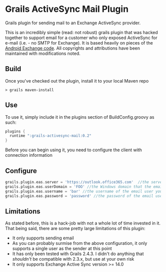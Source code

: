 Grails ActiveSync Mail Plugin
======================

Grails plugin for sending mail to an Exchange ActiveSync provider.

This is an incredibly simple (read: not robust) grails plugin that was hacked together to support email for a customer who only exposed ActiveSync for e-mail (i.e. - no SMTP for Exchange). It is based heavily on pieces of the [Android Exchange code](https://android.googlesource.com/platform/packages/apps/Exchange/). All copyrights and attributions have been maintained with modifications noted.

Build
--------
Once you've checked out the plugin, install it to your local Maven repo

```
> grails maven-install
```

Use
--------
To use it, simply include it in the plugins section of BuildConfig.groovy as such:

```groovy
plugins {
  runtime ":grails-activesync-mail:0.2"
}
```

Before you can begin using it, you need to configure the client with connection information

Configure
---------

```groovy
grails.plugin.eas.server = 'https://outlook.office365.com'  //the server on which your target ActiveSync service is hosted
grails.plugin.eas.userDomain = 'FOO' //the Windows domain that the email user you will be using belongs to
grails.plugin.eas.username = 'bar' //the username of the email user you intend to send emails as
grails.plugin.eas.password = 'password' //the password of the email user you intend to send emails as
```

Limitations
----------
As stated before, this is a hack-job with not a whole lot of time invested in it. That being said, there are some pretty large limitations of this plugin:

- It only supports sending email
- As you can probably surmise from the above configuration, it only supports a single user as the sender at this point
- It has only been tested with Grails 2.4.3. I didn't do anything that _shouldn't_ be compatible with 2.3.x, but use at your own risk
- It only supports Exchange Active Sync version >= 14.0
